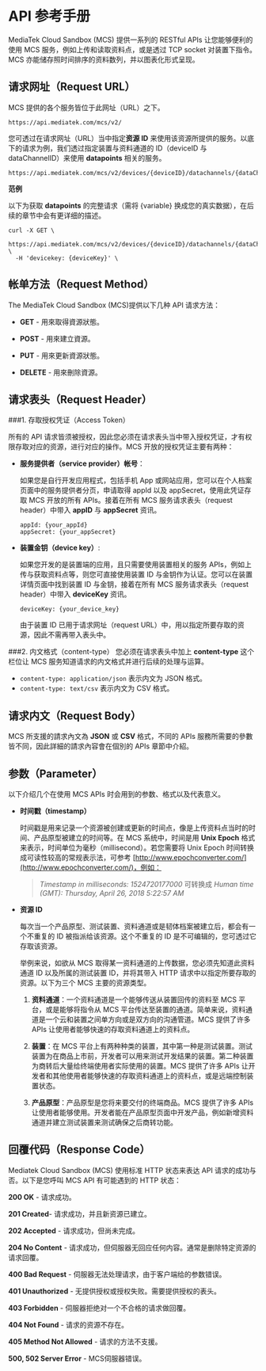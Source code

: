# API 参考手册

MediaTek Cloud Sandbox (MCS) 提供一系列的 RESTful APIs 让您能够便利的使用 MCS 服务，例如上传和读取资料点，或是透过 TCP socket 对装置下指令。MCS 亦能储存照时间排序的资料数列，并以图表化形式呈现。


## 请求网址（Request URL）

MCS 提供的各个服务皆位于此网址（URL）之下。

```
https://api.mediatek.com/mcs/v2/
```

您可透过在请求网址（URL）当中指定**资源 ID** 来使用该资源所提供的服务。以底下的请求为例，我们透过指定装置与资料通道的 ID（deviceID 与 dataChannelID）来使用 **datapoints** 相关的服务。

```
https://api.mediatek.com/mcs/v2/devices/{deviceID}/datachannels/{dataChannelID}/datapoints.csv
```

**范例**

以下为获取 **datapoints** 的完整请求（需将 {variable} 换成您的真实数据），在后续的章节中会有更详细的描述。

```
curl -X GET \
  https://api.mediatek.com/mcs/v2/devices/{deviceID}/datachannels/{dataChannelID}/datapoints.csv \
  -H 'devicekey: {deviceKey}' \
```

## 帐单方法（Request Method）

The MediaTek Cloud Sandbox (MCS)提供以下几种 API 请求方法：

* **GET** - 用來取得資源狀態。

* **POST** - 用來建立資源。

* **PUT** - 用來更新資源狀態。

* **DELETE** - 用來刪除資源。


## 请求表头（Request Header）
###1. 存取授权凭证（Access Token）

所有的 API 请求皆须被授权，因此您必须在请求表头当中带入授权凭证，才有权限存取对应的资源，进行对应的操作。MCS 开放的授权凭证主要有两种：

* **服务提供者（service provider）帐号**：
	
	如果您是自行开发应用程式，包括手机 App 或网站应用，您可以在个人档案页面中的服务提供者分页，申请取得 appId 以及 appSecret，使用此凭证存取 MCS 开放的所有 APIs。接着在所有 MCS 服务请求表头（request header）中带入 **appID** 与 **appSecret** 资讯。
	
	```
	appId: {your_appId}
	appSecret: {your_appSecret}
	```

* **装置金钥（device key）**:

	如果您开发的是装置端的应用，且只需要使用装置相关的服务 APIs，例如上传与获取资料点等，则您可直接使用装置 ID 与金钥作为认证。您可以在装置详情页面中找到装置 ID 与金钥，接着在所有 MCS 服务请求表头（request header）中带入 **deviceKey** 资讯。
		
	```
	deviceKey: {your_device_key}
	```
	由于装置 ID 已用于请求网址（request URL）中，用以指定所要存取的资源，因此不需再带入表头中。
	
###2. 内文格式（content-type）
您必须在请求表头中加上 **content-type** 这个栏位让 MCS 服务知道请求的内文格式并进行后续的处理与运算。

* `content-type: application/json` 表示内文为 JSON 格式。
* `content-type: text/csv` 表示内文为 CSV 格式。

## 请求内文（Request Body）

MCS 所支援的請求內文為 **JSON** 或 **CSV** 格式，不同的 APIs 服務所需要的參數皆不同，因此詳細的請求內容會在個別的 APIs 章節中介紹。

## 参数（Parameter）

以下介绍几个在使用 MCS APIs 时会用到的参数、格式以及代表意义。

* **时间戳（timestamp）**

	时间戳是用来记录一个资源被创建或更新的时间点，像是上传资料点当时的时间、产品原型被建立的时间等。在 MCS 系统中，时间是用 **Unix Epoch** 格式来表示，时间单位为毫秒（millisecond）。若您需要将 Unix Epoch 时间转换成可读性较高的常规表示法，可参考 [http://www.epochconverter.com/](http://www.epochconverter.com/)，例如：
	
	> *Timestamp in milliseconds: 1524720177000*
	> 可转换成
	> *Human time (GMT): Thursday, April 26, 2018 5:22:57 AM*
	
* **资源 ID**

	每次当一个产品原型、测试装置、资料通道或是韧体档案被建立后，都会有一个不重复的 ID 被指派给该资源。这个不重复的 ID 是不可编辑的，您可透过它存取该资源。
	
	举例来说，如欲从 MCS 取得某一资料通道的上传数据，您必须先知道此资料通道 ID 以及所属的测试装置 ID，并将其带入 HTTP 请求中以指定所要存取的资源。以下为三个 MCS 主要的资源类型。
	
	1. **资料通道**：一个资料通道是一个能够传送从装置回传的资料至 MCS 平台，或是能够将指令从 MCS 平台传达至装置的通道。简单来说，资料通道是一个云和装置之间单方向或是双方向的沟通管道。MCS 提供了许多 APIs 让使用者能够快速的存取资料通道上的资料点。
	
	2. **装置**：在 MCS 平台上有两种种类的装置，其中第一种是测试装置。测试装置为在商品上市前，开发者可以用来测试开发结果的装置。第二种装置为商转后大量给终端使用者实际使用的装置。MCS 提供了许多 APIs 让开发者和其他使用者能够快速的存取资料通道上的资料点，或是远端控制装置状态。
	
	3. **产品原型**：产品原型是您将来要交付的终端商品。MCS 提供了许多 APIs 让使用者能够使用。开发者能在产品原型页面中开发产品，例如新增资料通道并建立测试装置来测试确保之后商转功能。

## 回覆代码（Response Code）

Mediatek Cloud Sandbox (MCS) 使用标准 HTTP 状态来表达 API 请求的成功与否。以下是您呼叫 MCS API 有可能遇到的 HTTP 状态：

**200 OK** - 请求成功。

**201 Created**- 请求成功，并且新资源已建立。

**202 Accepted** - 请求成功，但尚未完成。

**204 No Content** - 请求成功，但伺服器无回应任何内容。通常是删除特定资源的请求回覆。

**400 Bad Request** - 伺服器无法处理请求，由于客户端给的参数错误。

**401 Unauthorized** - 无提供授权或授权失败。需要提供授权的表头。

**403 Forbidden** - 伺服器拒绝对一个不合格的请求做回覆。

**404 Not Found** - 请求的资源不存在。

**405 Method Not Allowed** - 请求的方法不支援。

**500, 502 Server Error** - MCS伺服器错误。
